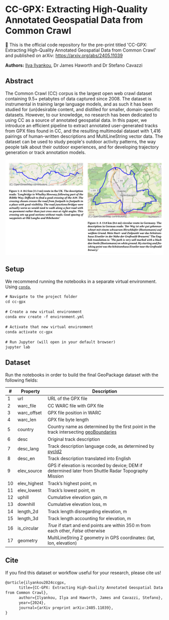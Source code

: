 # CC-GPX: Extracting High-Quality Annotated Geospatial Data from Common Crawl 

📜 This is the official code repository for the pre-print titled 'CC-GPX: Extracting High-Quality Annotated Geospatial Data from Common Crawl' and published on arXiv: https://arxiv.org/abs/2405.11039

**Authors:** [Ilya Ilyankou](https://ilyankou.com), Dr James Haworth and Dr Stefano Cavazzi

## Abstract
The Common Crawl (CC) corpus is the largest open web crawl dataset containing 9.5+ petabytes of data captured since 2008. The dataset is instrumental in training large language models, and as such it has been studied for (un)desirable content, and distilled for smaller, domain-specific datasets. However, to our knowledge, no research has been dedicated to using CC as a source of annotated geospatial data. In this paper, we introduce an efficient pipeline to extract annotated user-generated tracks from GPX files found in CC, and the resulting multimodal dataset with 1,416 pairings of human-written descriptions and MultiLineString vector data. The dataset can be used to study people's outdoor activity patterns, the way people talk about their outdoor experiences, and for developing trajectory generation or track annotation models.

![Example routes with descriptions from the paper](./other/figures.png)

## Setup

We recommend running the notebooks in a separate virtual environment. Using [`conda`](https://docs.conda.io/projects/conda/en/stable/user-guide/install/index.html),

```shell
# Navigate to the project folder
cd cc-gpx

# Create a new virtual environment
conda env create -f environment.yml

# Activate that new virtual environment
conda activate cc-gpx

# Run Jupyter (will open in your default browser)
jupyter lab
```

## Dataset

Run the notebooks in order to build the final GeoPackage dataset with the following fields:

|#|Property|Description|
|--|--|--|
1 | url | URL of the GPX file
2 | warc_file | CC WARC file with GPX file
3 | warc_offset | GPX file position in WARC
4 | warc_len | GPX file byte length
5 | country | Country name as determined by the first point in the track intersecting [geoBoundaries](https://www.geoboundaries.org/)
6 | desc | Original track description
7 | desc_lang | Track description language code, as determined by [pycld2](https://github.com/aboSamoor/pycld2)
8 | desc_en | Track description translated into English
9 | elev_source | GPS if elevation is recorded by device; DEM if determined later from Shuttle Radar Topography Mission
10 | elev_highest | Track’s highest point, m
11 | elev_lowest | Track’s lowest point, m
12 | uphill | Cumulative elevation gain, m
13 | downhill | Cumulative elevation loss, m
14 | length_2d | Track length disregarding elevation, m
15 | length_3d | Track length accounting for elevation, m
16 | is_circular | *True* if start and end points are within 350 m from each other, *False* otherwise
17 | geometry | MultiLineString Z geometry in GPS coordinates: (lat, lon, elevation)


## Cite

If you find this dataset or workflow useful for your research, please cite us!
```
@article{ilyankou2024ccgpx,
      title={CC-GPX: Extracting High-Quality Annotated Geospatial Data from Common Crawl}, 
      author={Ilyankou, Ilya and Haworth, James and Cavazzi, Stefano},
      year={2024},
      journal={arXiv preprint arXiv:2405.11039},
}
```
